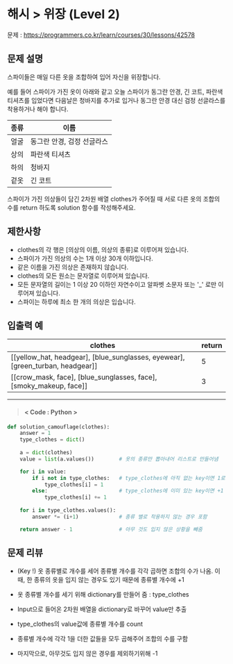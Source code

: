 # 해시 > 위장 (Level 2)
문제 : https://programmers.co.kr/learn/courses/30/lessons/42578

## 문제 설명
스파이들은 매일 다른 옷을 조합하여 입어 자신을 위장합니다.

예를 들어 스파이가 가진 옷이 아래와 같고 오늘 스파이가 동그란 안경, 긴 코트, 파란색 티셔츠를 입었다면 다음날은 청바지를 추가로 입거나 동그란 안경 대신 검정 선글라스를 착용하거나 해야 합니다.

| 종류 | 이름 |
| --- | --- |
| 얼굴 | 동그란 안경, 검정 선글라스 |
| 상의 | 파란색 티셔츠 |
| 하의 | 청바지 |
| 겉옷 | 긴 코트 |

스파이가 가진 의상들이 담긴 2차원 배열 clothes가 주어질 때 서로 다른 옷의 조합의 수를 return 하도록 solution 함수를 작성해주세요.

## 제한사항
- clothes의 각 행은 [의상의 이름, 의상의 종류]로 이루어져 있습니다.
- 스파이가 가진 의상의 수는 1개 이상 30개 이하입니다.
- 같은 이름을 가진 의상은 존재하지 않습니다.
- clothes의 모든 원소는 문자열로 이루어져 있습니다.
- 모든 문자열의 길이는 1 이상 20 이하인 자연수이고 알파벳 소문자 또는 '_' 로만 이루어져 있습니다.
- 스파이는 하루에 최소 한 개의 의상은 입습니다.

## 입출력 예
| clothes | return |
| --- | --- | 
| [[yellow_hat, headgear], [blue_sunglasses, eyewear], [green_turban, headgear]] | 5 |
| [[crow_mask, face], [blue_sunglasses, face], [smoky_makeup, face]] | 3 |

____

> #### < Code : Python >
```python
def solution_camouflage(clothes):
    answer = 1
    type_clothes = dict()
    
    a = dict(clothes)
    value = list(a.values())        # 옷의 종류만 뽑아내어 리스트로 만들어냄

    for i in value:
        if i not in type_clothes:   # type_clothes에 아직 없는 key이면 1로 초기화
            type_clothes[i] = 1
        else:                       # type_clothes에 이미 있는 key이면 +1
            type_clothes[i] += 1
    
    for i in type_clothes.values():
        answer *= (i+1)             # 종류 별로 착용하지 않는 경우 포함

    return answer - 1               # 아무 것도 입지 않은 상황을 빼줌
```

## 문제 리뷰
- (Key !) 옷 종류별로 개수를 세어 종류별 개수를 각각 곱하면 조합의 수가 나옴. 이때, 한 종류의 옷을 입지 않는 경우도 있기 때문에 종류별 개수에 +1

- 옷 종류별 개수를 세기 위해 dictionary를 만들어 줌 : type_clothes
- Input으로 들어온 2차원 배열을 dictionary로 바꾸어 value만 추출
- type_clothes의 value값에 종류별 개수를 count
- 종류별 개수에 각각 1을 더한 값들을 모두 곱해주어 조합의 수를 구함
- 마지막으로, 아무것도 입지 않은 경우를 제외하기위해 -1
